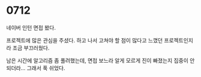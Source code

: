 # 0712

네이버 인턴 면접 봤다.

프로젝트에 많은 관심을 주셨다. 하고 나서 고쳐야 할 점이 많다고 느꼈던 프로젝트인지라 조금 부끄러웠다. 

남은 시간에 알고리즘 좀 풀려했는데, 면접 보느라 알게 모르게 진이 빠졌는지 집중이 안 되더라... 그래서 푹 쉬었다.